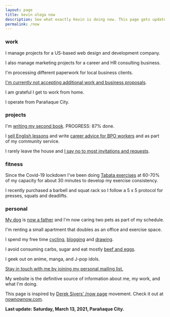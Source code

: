 ```yaml
---
layout: page
title: kevin olega now
description: See what exactly Kevin is doing now. This page gets updated regularly.
permalink: /now
---
```


### work

I manage projects for a US-based web design and development company.

I also manage marketing projects for a career and HR consulting business.

I'm processing different paperwork for local business clients.

[I'm currently not accepting additional work and business proposals](https://kevinolega.com/n/).

I am grateful I get to work from home. 

I operate from Parañaque City.

### projects

I'm [writing my second book](https://callcentertrainingtips.com/books). PROGRESS: 87% done.

I [sell English lessons](https://callcentertrainingtips.com/promos/) and write [career advice for BPO workers][1] and  as part of my community service.

I rarely leave the house and [I say no to most invitations and requests](https://kevinolega.com/n).

### fitness

Since the Covid-19 lockdown I've been doing [Tabata exercises](https://minimalchanges.com/tabata) at 60-70% of my capacity for about 30 minutes to develop my exercise consistency.

I recently purchased a barbell and squat rack so I follow a 5 x 5 protocol for presses, squats and deadlifts.

### personal

[My dog][4] is [now a father](https://www.instagram.com/p/B4gpVKEn4ZS/) and I'm now caring two pets as part of my schedule.

I'm renting a small apartment that doubles as an office and exercise space.

I spend my free time [cycling][5], [blogging][7] and [drawing][8].

I avoid consuming carbs, sugar and eat mostly [beef and eggs][9].

I geek out on anime, manga, and J-pop idols.

[Stay in touch with me by joining my personal mailing list.][10]

My website is the definitive source of information about me, my work, and what I'm doing. 

This page is inspired by [Derek Sivers’ /now page][11] movement. Check it out at [nownownow.com][12].

**Last update: Saturday, March 13, 2021, Parañaque City.**


[1]:	http://callcentertrainingtips.com/
[4]:	https://www.instagram.com/p/BqF7xlBlPSm/
[5]:	https://www.instagram.com/p/BdlqCqkHHJ8/
[7]:	http://minimalchanges.com
[8]:	https://photos.app.goo.gl/ikZWBgSuOOxXMjaD3
[9]:	http://philippineislandliving.com/carnivore-diet-philippines-first-attempt/
[10]:	http://eepurl.com/oCUar
[11]:	http://sivers.org/nowff
[12]:	http://nownownow.com

